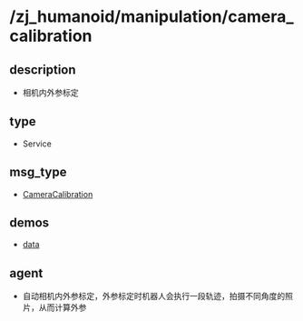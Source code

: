 # /zj_humanoid/manipulation/camera_calibration

## description
- 相机内外参标定

## type
- Service

## msg_type
- [CameraCalibration](../../../../zj_humanoid_types.md#CameraCalibration)

## demos
- [data](./data.yaml)

## agent
- 自动相机内外参标定，外参标定时机器人会执行一段轨迹，拍摄不同角度的照片，从而计算外参

